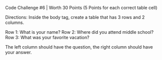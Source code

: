 Code Challenge #6 | Worth 30 Points (5 Points for each correct table cell)

Directions: Inside the body tag, create a table that has 3 rows and 2 columns. 

Row 1: What is your name?
Row 2: Where did you attend middle school?
Row 3: What was your favorite vacation?

The left column should have the question, the right column should have your answer.
